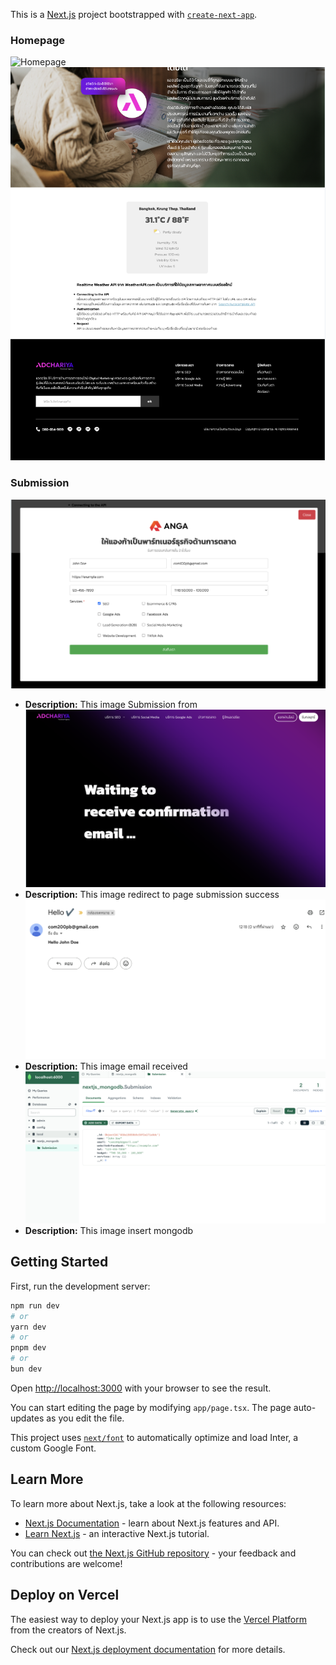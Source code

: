 This is a [Next.js](https://nextjs.org/) project bootstrapped with [`create-next-app`](https://github.com/vercel/next.js/tree/canary/packages/create-next-app).


###  Homepage

![Homepage](Screenshot-2567-07-10-at-12.18.20.png)
![Homepage](Screenshot-2567-07-10-at-12.18.21.png)

###  Submission
![Submission from](Screenshot-2567-07-10-at-12.18.22.png)
- **Description:** This image Submission from
![Submission success](Screenshot-2567-07-10-at-12.18.23.png)
- **Description:** This image redirect to page submission success
![Submission mail](Screenshot-2567-07-10-at-12.18.49.png)
- **Description:** This image email received
![Submission insert mongodb](Screenshot-2567-07-10-at-12.19.44.png)
- **Description:** This image insert mongodb




## Getting Started

First, run the development server:

```bash
npm run dev
# or
yarn dev
# or
pnpm dev
# or
bun dev
```

Open [http://localhost:3000](http://localhost:3000) with your browser to see the result.

You can start editing the page by modifying `app/page.tsx`. The page auto-updates as you edit the file.

This project uses [`next/font`](https://nextjs.org/docs/basic-features/font-optimization) to automatically optimize and load Inter, a custom Google Font.

## Learn More

To learn more about Next.js, take a look at the following resources:

- [Next.js Documentation](https://nextjs.org/docs) - learn about Next.js features and API.
- [Learn Next.js](https://nextjs.org/learn) - an interactive Next.js tutorial.

You can check out [the Next.js GitHub repository](https://github.com/vercel/next.js/) - your feedback and contributions are welcome!

## Deploy on Vercel

The easiest way to deploy your Next.js app is to use the [Vercel Platform](https://vercel.com/new?utm_medium=default-template&filter=next.js&utm_source=create-next-app&utm_campaign=create-next-app-readme) from the creators of Next.js.

Check out our [Next.js deployment documentation](https://nextjs.org/docs/deployment) for more details.
